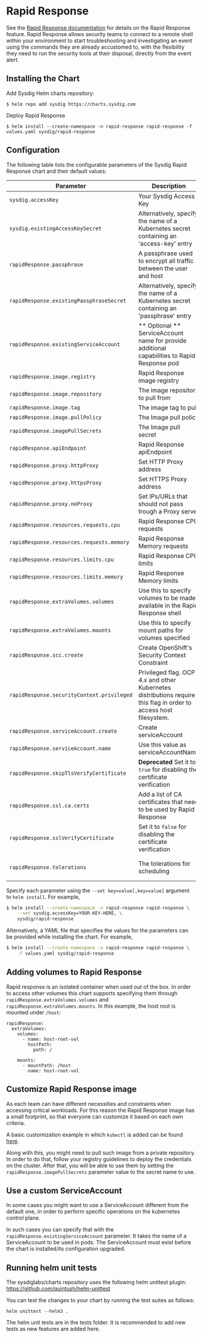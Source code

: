 # Rapid Response

See the [Rapid Response documentation](https://docs.sysdig.com/en/docs/sysdig-secure/investigate/rapid-response/) for details on the Rapid Response feature.
Rapid Response allows security teams to connect to a remote shell within your environment to start troubleshooting and investigating an event using the
commands they are already accustomed to, with the flexibility they need to run the security tools at their disposal, directly from the event alert.



## Installing the Chart

Add Sysdig Helm charts repository:

```
$ helm repo add sysdig https://charts.sysdig.com
```

Deploy Rapid Response

```
$ helm install --create-namespace -n rapid-response rapid-response -f values.yaml sysdig/rapid-response
```

## Configuration

The following table lists the configurable parameters of the Sysdig Rapid Response chart and their default values:

| Parameter                                   | Description                                                                                                       | Default                                                                                             |
|---------------------------------------------|-------------------------------------------------------------------------------------------------------------------|-----------------------------------------------------------------------------------------------------|
| `sysdig.accessKey`                          | Your Sysdig Access Key                                                                                            | ` ` Either accessKey or existingAccessKeySecret is required                                         |
| `sysdig.existingAccessKeySecret`            | Alternatively, specify the name of a Kubernetes secret containing an 'access-key' entry                           | ` ` Either accessKey or existingAccessKeySecret is required                                         |
| `rapidResponse.passphrase`                  | A passphrase used to encrypt all traffic between the user and host                                                | ` ` Either passphrase or existingPassphraseSecret is required                                       |
| `rapidResponse.existingPassphraseSecret`    | Alternatively, specify the name of a Kubernetes secret containing an 'passphrase' entry                           | ` ` Either passphrase or existingPassphraseSecret is required                                       |
| `rapidResponse.existingServiceAccount`      | ** Optional ** ServiceAccount name for provide additional capabilities to Rapid Response pod                      | ` `                                                                                                 |
| `rapidResponse.image.registry`              | Rapid Response image registry                                                                                     | `quay.io`                                                                                           |
| `rapidResponse.image.repository`            | The image repository to pull from                                                                                 | `sysdig/rapid-response-host-component`                                                              |
| `rapidResponse.image.tag`                   | The image tag to pull                                                                                             | `"0.3.8"`                                                                                           |
| `rapidResponse.image.pullPolicy`            | The Image pull policy                                                                                             | `IfNotPresent`                                                                                      |
| `rapidResponse.imagePullSecrets`            | The Image pull secret                                                                                             | ` `                                                                                                 |
| `rapidResponse.apiEndpoint`                 | Rapid Response apiEndpoint                                                                                        | ` `                                                                                                 |
| `rapidResponse.proxy.httpProxy`             | Set HTTP Proxy address                                                                                            | ` `                                                                                                 |
| `rapidResponse.proxy.httpsProxy`            | Set HTTPS Proxy address                                                                                           | ` `                                                                                                 |
| `rapidResponse.proxy.noProxy`               | Set IPs/URLs that should not pass trough a Proxy server                                                           | ` `                                                                                                 |
| `rapidResponse.resources.requests.cpu`      | Rapid Response CPU requests                                                                                       | `150m`                                                                                              |
| `rapidResponse.resources.requests.memory`   | Rapid Response Memory requests                                                                                    | `256Mi`                                                                                             |
| `rapidResponse.resources.limits.cpu`        | Rapid Response CPU limits                                                                                         | `500m`                                                                                              |
| `rapidResponse.resources.limits.memory`     | Rapid Response Memory limits                                                                                      | `500Mi`                                                                                             |
| `rapidResponse.extraVolumes.volumes`        | Use this to specify volumes to be made available in the Rapid Response shell                                      | `[]`                                                                                                |
| `rapidResponse.extraVolumes.mounts`         | Use this to specify mount paths for volumes specified                                                             | `[]`                                                                                                |
| `rapidResponse.scc.create`                  | Create OpenShift's Security Context Constraint | `true` |
| `rapidResponse.securityContext.privileged`  | Privileged flag. OCP 4.x and other Kubernetes distributions require this flag in order to access host filesystem. | `false`                                                                                             |
| `rapidResponse.serviceAccount.create`       | Create serviceAccount                                                                   | `true`                                                      |
| `rapidResponse.serviceAccount.name`         | Use this value as serviceAccountName                                                    | `rapid-response`                                            |
| `rapidResponse.skipTlsVerifyCertificate`    | **Deprecated** Set it to `true` for disabling the certificate verification                                        | `false` **Deprecated** use `sslVerifyCertificate` instead                                           |
| `rapidResponse.ssl.ca.certs`                | Add a list of CA certificates that need to be used by Rapid Response                                              | `[]`                                                                                                |
| `rapidResponse.sslVerifyCertificate`        | Set it to `false` for disabling the certificate verification                                                      | `true`                                                                                              |
| `rapidResponse.tolerations`                 | The tolerations for scheduling	                                                                                  | `node-role.kubernetes.io/master:NoSchedule` <br> `node-role.kubernetes.io/control-plane:NoSchedule` |


Specify each parameter using the `--set key=value[,key=value]` argument to `helm install`. For example,

```bash
$ helm install --create-namespace -n rapid-response rapid-response \
    --set sysdig.accessKey=YOUR-KEY-HERE, \
    sysdig/rapid-response
```

Alternatively, a YAML file that specifies the values for the parameters can be provided while installing the chart. For
example,

```bash
$ helm install --create-namespace -n rapid-response rapid-response \
    -f values.yaml sysdig/rapid-response
```

## Adding volumes to Rapid Response

Rapid response is an isolated container when used out of the box. In order to access other volumes this chart supports specifying them through `rapidResponse.extraVolumes.volumes` and `rapidResponse.extraVolumes.mounts`. In this example, the host root is mounted under `/host`:
```
rapidResponse:
  extraVolumes:
    volumes:
      - name: host-root-vol
        hostPath:
          path: /

    mounts:
      - mountPath: /host
        name: host-root-vol
```

## Customize Rapid Response image

As each team can have different necessities and constraints when accessing critical workloads. For this reason the Rapid Response image has a small footprint, so that everyone can customize it based on each own criteria.

A basic customization example in which `kubectl` is added can be found [here](https://github.com/sysdiglabs/rapid-response-custom-image-example/).

Along with this, you might need to pull such image from a private repository. In order to do that, follow your registry guidelines to deploy the credentials on the cluster. After that, you will be able to use them by setting the `rapidResponse.imagePullSecrets` parameter value to the secret name to use.

## Use a custom ServiceAccount

In some cases you might want to use a ServiceAccount different from the default one, in order to perform specific operations on the kubernetes control plane.

In such cases you can specify that with the `rapidResponse.existingServiceAccount` parameter. It takes the name of a ServiceAccount to be used in pods. The ServiceAccount must exist before the chart is installed/its configuration upgraded.

## Running helm unit tests

The sysdiglabs/charts repository uses the following helm unittest plugin: https://github.com/quintush/helm-unittest

You can test the changes to your chart by running the test suites as follows:

```
helm unittest --helm3 .
```

The helm unit tests are in the tests folder. It is recommended to add new tests as new features are added here.
